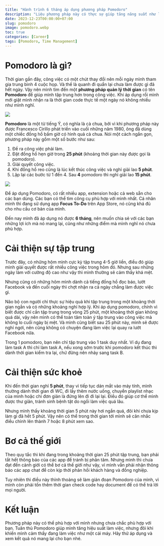 ```yaml
---
title: "Hành trình 6 tháng áp dụng phương pháp Pomodoro"
description: "Liệu phương pháp này có thực sự giúp tăng năng suất như lời đồn, mời bạn đọc bài viết này để xem hành trình mình đã áp dụng nó trong công việc."
date: 2023-12-23T00:00:00+07:00
slug: pomodoro
image: pomodoro.webp
toc: true
categories: [Career]
tags: [Pomodoro, Time Management]
---
```


# Pomodoro là gì?
Thời gian gần đây, công việc có một chút thay đổi nên mỗi ngày mình tham gia trung bình 4 cuộc họp. Và thế là quanh đi quẩn lại chưa làm được gì đã hết ngày. Vậy nên mình tìm đến một **phương pháp quản lý thời gian** có tên **Pomodoro** để giúp mình tập trung hơn trong công việc. Khi áp dụng rồi mình mới giật mình nhận ra là thời gian code thực tế một ngày nó không nhiều như mình nghĩ.

![](https://images.viblo.asia/9c5947e2-ba9e-4417-92ca-3058ed584b31.jpeg)

**Pomodoro** là một từ tiếng Ý, có nghĩa là cà chua, bởi vì khi phương pháp này được Francesco Cirillo phát triển vào cuối những năm 1980, ông đã dùng một chiếc đồng hồ bấm giờ có hình quả cà chua. Nói một cách ngắn gọn, phương pháp này gồm một số bước như sau:
1. Đề ra công việc phải làm.
2. Đặt đồng hồ hẹn giờ trong **25 phút** (khoảng thời gian này được gọi là pomodoro).
3. Giải quyết công việc.
4. Khi đồng hồ reo cũng là lúc kết thúc công việc và nghỉ giải lao **5 phút**.
5. Lặp lại các bước từ 1 đến 4. Sau **4** pomodoro thì nghỉ giải lao **15 phút**.

![](https://images.viblo.asia/b8f36fd2-ae84-4f1b-8a63-5a61e9c2f86c.png)

Để áp dụng Pomodoro, có rất nhiều app, extension hoặc cả web sẵn cho các bạn dùng. Các bạn có thể tìm công cụ phù hợp với mình nhất. Cá nhân mình thì đang sử dụng app **Focus To-Do** trên App Store, nó cũng khá đủ cho nhu cầu cơ bản của mình.

Đến nay mình đã áp dụng nó được **6 tháng**, nên muốn chia sẻ với các bạn những lợi ích mà nó mang lại, cũng như những điểm mà mình nghĩ nó chưa phù hợp.

# Cải thiện sự tập trung
Trước đây, có những hôm mình cực kỳ tập trung 4-5 giờ liền, điều đó giúp mình giải quyết được rất nhiều công việc trong hôm đó. Nhưng sau những ngày làm với cường độ cao như vậy thì mình thường sẽ cảm thấy khá mệt.

Nhưng cũng có những hôm mình dành cả tiếng đồng hồ đọc báo, lướt Facebook và đến cuối ngày thì chợt nhận ra cả ngày chẳng làm được việc gì.

Não bộ con người chỉ thực sự hiệu quả khi tập trung trong một khoảng thời gian ngắn và có những khoảng nghỉ hợp lý. Khi áp dụng pomodoro, chính vì biết được chỉ cần tập trung trong vòng 25 phút, một khoảng thời gian không quá dài, vậy nên mình có thể toàn tâm toàn ý tập trung vào công việc mà không lo cuối ngày bị mệt. Và mình cũng biết sau 25 phút này, mình sẽ được nghỉ ngơi, nên cũng không có chuyện đang làm việc lại quay ra lướt Facebook nữa.

Trong 1 pomodoro, bạn nên chỉ tập trung vào 1 task duy nhất. Ví dụ đang làm task A thì chỉ làm task A, nếu xong sớm trước khi pomodoro kết thúc thì dành thời gian kiểm tra lại, chứ đừng nên nhảy sang task B.

# Cải thiện sức khoẻ
Khi đến thời gian nghỉ **5 phút**, thay vì tiếp tục dán mắt vào máy tính, mình thường dành thời gian đi WC, đi lấy thêm nước uống, chuyển playlist nhạc của mình hoặc chỉ đơn giản là đứng lên đi đi lại lại. Điều đó giúp cơ thể mình được thư giãn, tránh sinh bệnh tật do ngồi làm việc quá lâu.

Nhưng mình thấy khoảng thời gian 5 phút này hơi ngắn quá, đôi khi chưa kịp làm gì đã hết 5 phút. Vậy nên có thể trong thời gian tới mình sẽ cân nhắc điều chỉnh lên thành 7 hoặc 8 phút xem sao.

# Bơ cả thế giới
Theo quy tắc thì khi đang trong khoảng thời gian 25 phút tập trung, bạn phải tắt hết thông báo của các app để tránh bị phân tâm. Nhưng mình thì chưa đạt đến cảnh giới có thể bơ cả thế giới như vậy, vì mình vẫn phải nhận thông báo các app chat để còn kịp thời phản hồi khách hàng và đồng nghiệp.

Tuy nhiên thì điều này thỉnh thoảng sẽ làm gián đoạn Pomodoro của mình, vì mình còn phải tốn thêm thời gian check code hay document để có thể trả lời mọi người.

# Kết luận
Phương pháp này có thể phù hợp với mình nhưng chưa chắc phù hợp với bạn. Tuân thủ Pomodoro giúp mình tăng hiệu suất làm việc, nhưng đôi khi khiến mình cảm thấy đang làm việc như một cái máy. Hãy thử áp dụng và xem kết quả nó mang lại cho bạn nhé.
